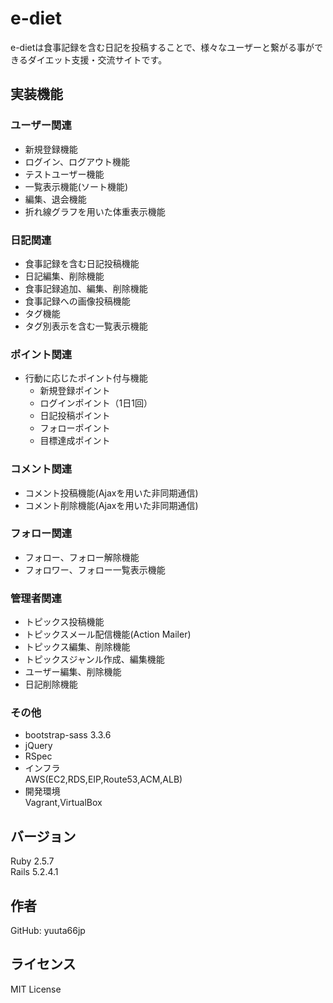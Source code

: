 # e-diet
e-dietは食事記録を含む日記を投稿することで、様々なユーザーと繋がる事ができるダイエット支援・交流サイトです。

## 実装機能

### ユーザー関連
- 新規登録機能
- ログイン、ログアウト機能
- テストユーザー機能
- 一覧表示機能(ソート機能)
- 編集、退会機能
- 折れ線グラフを用いた体重表示機能

### 日記関連
- 食事記録を含む日記投稿機能
- 日記編集、削除機能
- 食事記録追加、編集、削除機能
- 食事記録への画像投稿機能
- タグ機能
- タグ別表示を含む一覧表示機能

### ポイント関連
- 行動に応じたポイント付与機能
  - 新規登録ポイント
  - ログインポイント（1日1回）
  - 日記投稿ポイント
  - フォローポイント
  - 目標達成ポイント

### コメント関連
- コメント投稿機能(Ajaxを用いた非同期通信)
- コメント削除機能(Ajaxを用いた非同期通信)

### フォロー関連
- フォロー、フォロー解除機能
- フォロワー、フォロー一覧表示機能

### 管理者関連
- トピックス投稿機能
- トピックスメール配信機能(Action Mailer)
- トピックス編集、削除機能
- トピックスジャンル作成、編集機能
- ユーザー編集、削除機能
- 日記削除機能

### その他
- bootstrap-sass 3.3.6
- jQuery
- RSpec
- インフラ  
AWS(EC2,RDS,EIP,Route53,ACM,ALB)
- 開発環境  
Vagrant,VirtualBox

## バージョン
Ruby 2.5.7  
Rails 5.2.4.1

## 作者
GitHub: yuuta66jp

## ライセンス
MIT License
